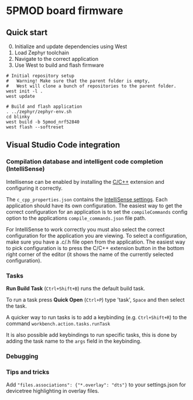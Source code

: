 # 5PMOD board firmware

## Quick start
0. Initialize and update dependencies using West
1. Load Zephyr toolchain
2. Navigate to the correct application 
3. Use West to build and flash firmware

```
# Initial repository setup
#   Warning! Make sure that the parent folder is empty,
#   West will clone a bunch of repositories to the parent folder. 
west init -l .
west update

# Build and flash application
. ../zephyr/zephyr-env.sh
cd blinky
west build -b 5pmod_nrf52840
west flash --softreset
```

## Visual Studio Code integration
### Compilation database and intelligent code completion (IntelliSense)
Intellisense can be enabled by installing the [C/C++](https://marketplace.visualstudio.com/items?itemName=ms-vscode.cpptools) extension and configuring it correctly.

The `c_cpp_properties.json` contains the [IntelliSense settings](https://code.visualstudio.com/docs/cpp/c-cpp-properties-schema-reference). Each application should have its own configuration. The easiest way to get the correct configuration for an application is to set the `compileCommands` config option to the applications `compile_commands.json` file path.

For IntelliSense to work correctly you must also select the correct configuration for the application you are viewing. To select a configuration, make sure you have a .c/.h file open from the application. The easiest way to pick configuration is to press the C/C++ extension button in the bottom right corner of the editor (it shows the name of the currently selected configuration).

### Tasks
**Run Build Task** (`Ctrl+Shift+B`) runs the default build task.

To run a task press **Quick Open** (`Ctrl+P`) type 'task', `Space` and then select the task.

A quicker way to run tasks is to add a keybinding (e.g. `Ctrl+Shift+R`) to the command `workbench.action.tasks.runTask` 

It is also possible add keybindings to run specific tasks, this is done by adding the task name to the `args` field in the keybinding.

### Debugging

### Tips and tricks
Add `"files.associations": {"*.overlay": "dts"}` to your settings.json for devicetree highlighting in overlay files.
